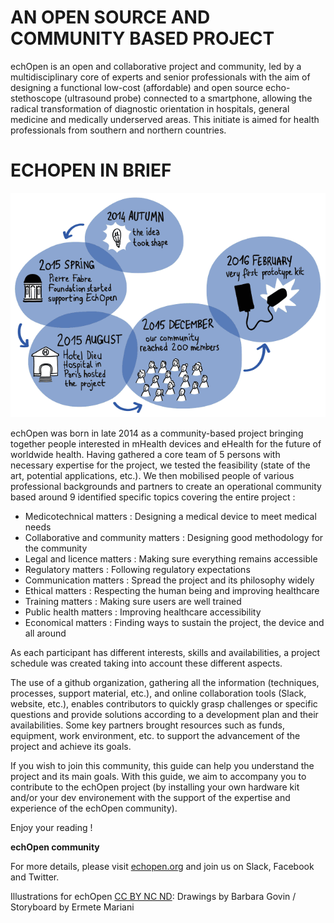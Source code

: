 
#  AN OPEN SOURCE AND COMMUNITY BASED PROJECT

echOpen is an open and collaborative project and community, led by a multidisciplinary core of experts and senior professionals with the aim of designing a functional low-cost (affordable) and open source echo-stethoscope (ultrasound probe) connected to a smartphone, allowing the radical transformation of diagnostic orientation in hospitals, general medicine and medically underserved areas. This initiate is aimed for health professionals from southern and northern countries.

# ECHOPEN IN BRIEF
![echOpen history](images/echopen-history.png)

echOpen was born in late 2014 as a community-based project bringing together people interested in mHealth devices and eHealth for the future of worldwide health. Having gathered a core team of 5 persons with necessary expertise for the project, we tested the feasibility (state of the art, potential applications, etc.). We then mobilised people of various professional backgrounds and partners to create an operational community based around 9 identified specific topics covering the entire project :

* Medicotechnical matters : Designing a medical device to meet medical needs
* Collaborative and community matters : Designing good methodology for the community
* Legal and licence matters : Making sure everything remains accessible
* Regulatory matters : Following regulatory expectations
* Communication matters : Spread the project and its philosophy widely
* Ethical matters : Respecting the human being and improving healthcare
* Training matters : Making sure users are well trained
* Public health matters : Improving healthcare accessibility
* Economical matters : Finding ways to sustain the project, the device and all around

As each participant has different interests, skills and availabilities, a project schedule was created taking into account these different aspects.

The use of a github organization, gathering all the information (techniques, processes, support material, etc.), and online collaboration tools (Slack, website, etc.), enables contributors to quickly grasp challenges or specific questions and provide solutions according to a development plan and their availabilities. Some key partners brought resources such as funds, equipment, work environment, etc. to support the advancement of the project and achieve its goals.

If you wish to join this community, this guide can help you understand the project and its main goals. With this guide, we aim to accompany you to contribute to the echOpen project (by installing your own hardware kit and/or your dev environement with the support of the expertise and experience of the echOpen community). 

Enjoy your reading !

**echOpen community**

For more details, please visit [echopen.org](http://echopen.org/) and join us on Slack, Facebook and Twitter. 

Illustrations for echOpen [CC BY NC ND](https://creativecommons.org/licenses/by-nc-nd/3.0/): Drawings by Barbara Govin / Storyboard by Ermete Mariani 